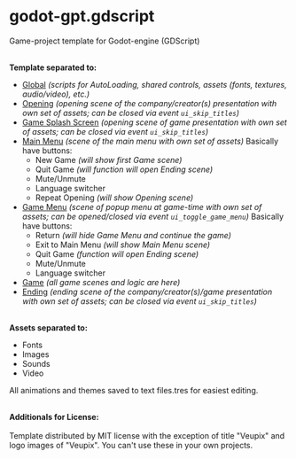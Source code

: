 # godot-gpt.gdscript
Game-project template for Godot-engine (GDScript)

<br/>**Template separated to:**

* [Global](0_Global) _(scripts for AutoLoading, shared controls, assets (fonts, textures, audio/video), etc.)_
* [Opening](1_Opening) _(opening scene of the company/creator(s) presentation with own set of assets; can be closed via event `ui_skip_titles`)_
* [Game Splash Screen](2_GameSplash) _(opening scene of game presentation with own set of assets; can be closed via event `ui_skip_titles`)_
* [Main Menu](3_MainMenu) _(scene of the main menu with own set of assets)_
  Basically have buttons:
  * New Game _(will show first Game scene)_
  * Quit Game _(will function will open Ending scene)_
  * Mute/Unmute
  * Language switcher
  * Repeat Opening _(will show Opening scene)_
* [Game Menu](4_GameMenu) _(scene of popup menu at game-time with own set of assets; can be opened/closed via event `ui_toggle_game_menu`)_
  Basically have buttons:
  * Return _(will hide Game Menu and continue the game)_
  * Exit to Main Menu _(will show Main Menu scene)_
  * Quit Game _(function will open Ending scene)_
  * Mute/Unmute
  * Language switcher
* [Game](5_Game) _(all game scenes and logic are here)_
* [Ending](6_Ending) _(ending scene of the company/creator(s)/game presentation with own set of assets; can be closed via event `ui_skip_titles`)_


<br/>**Assets separated to:**

* Fonts
* Images
* Sounds
* Video

All animations and themes saved to text files.tres for easiest editing.

<br/>**Additionals for License:**
<br/><br/>Template distributed by MIT license with the exception of title "Veupix" and logo images of "Veupix". You can't use these in your own projects.